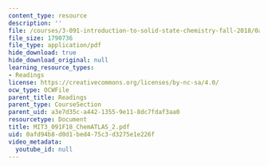 ```yaml
---
content_type: resource
description: ''
file: /courses/3-091-introduction-to-solid-state-chemistry-fall-2018/0afd94b8d0d1bed475c3d3275e1e226f_MIT3_091F18_ChemATLAS_2.pdf
file_size: 1790736
file_type: application/pdf
hide_download: true
hide_download_original: null
learning_resource_types:
- Readings
license: https://creativecommons.org/licenses/by-nc-sa/4.0/
ocw_type: OCWFile
parent_title: Readings
parent_type: CourseSection
parent_uid: a3e7d35c-a442-1355-9e11-8dc7fdaf3aa0
resourcetype: Document
title: MIT3_091F18_ChemATLAS_2.pdf
uid: 0afd94b8-d0d1-bed4-75c3-d3275e1e226f
video_metadata:
  youtube_id: null
---
```

